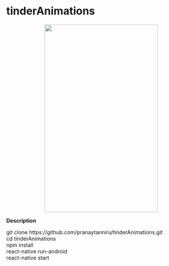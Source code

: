 # tinderAnimations
<p align="center">
  <img src="gitImages/animations.gif" width=300 height=500>
</p>
<b>Description</b>

<p>
  git clone https://github.com/pranaytanniru/tinderAnimations.git<br/>
  cd tinderAnimations<br/>
  npm install<br/>
  react-native run-android<br/>
  react-native start<br/>
</p>
